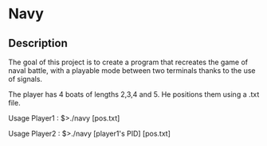# Navy

## Description

The goal of this project is to create a program that recreates the game of naval battle, with a playable mode between two terminals thanks to the use of signals.

The player has 4 boats of lengths 2,3,4 and 5. He positions them using a .txt file.

Usage Player1 : $>./navy [pos.txt]

Usage Player2 : $>./navy [player1's PID] [pos.txt]
